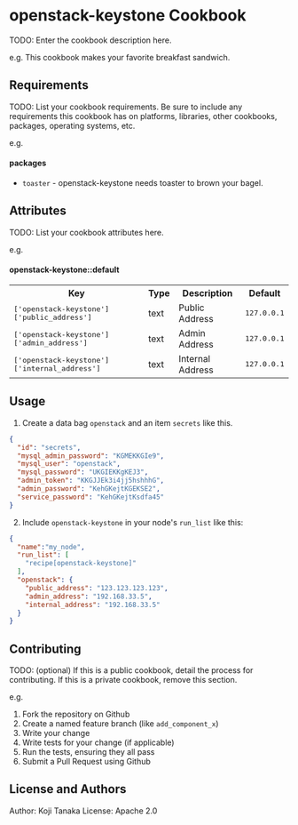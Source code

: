 openstack-keystone Cookbook
===========================
TODO: Enter the cookbook description here.

e.g.
This cookbook makes your favorite breakfast sandwich.

Requirements
------------
TODO: List your cookbook requirements. Be sure to include any requirements this cookbook has on platforms, libraries, other cookbooks, packages, operating systems, etc.

e.g.
#### packages
- `toaster` - openstack-keystone needs toaster to brown your bagel.

Attributes
----------
TODO: List your cookbook attributes here.

e.g.
#### openstack-keystone::default
<table>
  <tr>
    <th>Key</th>
    <th>Type</th>
    <th>Description</th>
    <th>Default</th>
  </tr>
  <tr>
    <td><tt>['openstack-keystone']['public_address']</tt></td>
    <td>text</td>
    <td>Public Address</td>
    <td><tt>127.0.0.1</tt></td>
  </tr>
  <tr>
    <td><tt>['openstack-keystone']['admin_address']</tt></td>
    <td>text</td>
    <td>Admin Address</td>
    <td><tt>127.0.0.1</tt></td>
  </tr>
  <tr>
    <td><tt>['openstack-keystone']['internal_address']</tt></td>
    <td>text</td>
    <td>Internal Address</td>
    <td><tt>127.0.0.1</tt></td>
  </tr>
</table>

Usage
-----
1. Create a data bag `openstack` and an item `secrets` like this.

```json
{
  "id": "secrets",
  "mysql_admin_password": "KGMEKKGIe9",
  "mysql_user": "openstack",
  "mysql_password": "UKGIEKKgKEJ3",
  "admin_token": "KKGJJEk3i4jj5hshhhG",
  "admin_password": "KehGKejtKGEKSE2",
  "service_password": "KehGKejtKsdfa45"
}
```

2. Include `openstack-keystone` in your node's `run_list` like this:

```json
{
  "name":"my_node",
  "run_list": [
    "recipe[openstack-keystone]"
  ],
  "openstack": {
    "public_address": "123.123.123.123",
    "admin_address": "192.168.33.5",
    "internal_address": "192.168.33.5"
  }
}
```

Contributing
------------
TODO: (optional) If this is a public cookbook, detail the process for contributing. If this is a private cookbook, remove this section.

e.g.
1. Fork the repository on Github
2. Create a named feature branch (like `add_component_x`)
3. Write your change
4. Write tests for your change (if applicable)
5. Run the tests, ensuring they all pass
6. Submit a Pull Request using Github

License and Authors
-------------------
Author: Koji Tanaka
License: Apache 2.0
